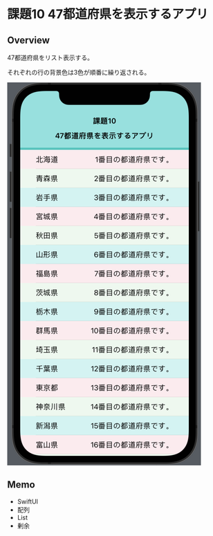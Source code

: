 # 課題10 47都道府県を表示するアプリ
## Overview
<p>47都道府県をリスト表示する。</p>
<p>それぞれの行の背景色は3色が順番に繰り返される。</p>
<img src="Kadai10.png" />

## Memo
<ul>
  <li>SwiftUI</li>
  <li>配列</li>
  <li>List</li>
  <li>剰余</li>
</ul>

